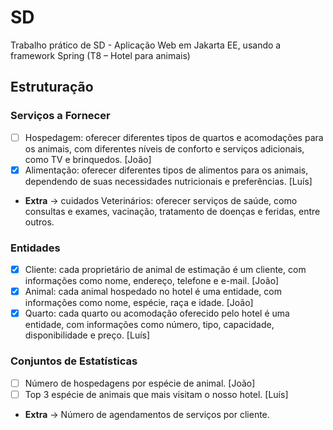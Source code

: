 # SD
Trabalho prático de SD - Aplicação Web em Jakarta EE, usando a framework Spring (T8 – Hotel para animais)

## Estruturação 

### Serviços a Fornecer
- [ ] Hospedagem: oferecer diferentes tipos de quartos e acomodações para os animais, com diferentes níveis de conforto e serviços adicionais, como TV e brinquedos. [João]
- [x] Alimentação: oferecer diferentes tipos de alimentos para os animais, dependendo de suas necessidades nutricionais e preferências. [Luís]
- **Extra** -> cuidados Veterinários: oferecer serviços de saúde, como consultas e exames, vacinação, tratamento de doenças e feridas, entre outros.

### Entidades
- [x] Cliente: cada proprietário de animal de estimação é um cliente, com informações como nome, endereço, telefone e e-mail. [João]
- [x] Animal: cada animal hospedado no hotel é uma entidade, com informações como nome, espécie, raça e idade. [João]
- [x] Quarto: cada quarto ou acomodação oferecido pelo hotel é uma entidade, com informações como número, tipo, capacidade, disponibilidade e preço. [Luís]

### Conjuntos de Estatísticas
- [ ] Número de hospedagens por espécie de animal. [João]
- [ ] Top 3 espécie de animais que mais visitam o nosso hotel. [Luís]
- **Extra** -> Número de agendamentos de serviços por cliente.







